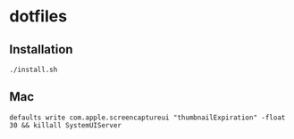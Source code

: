 # dotfiles

## Installation

`./install.sh`

## Mac

```
defaults write com.apple.screencaptureui "thumbnailExpiration" -float 30 && killall SystemUIServer
```
